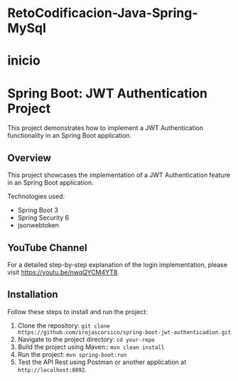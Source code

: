 # RetoCodificacion-Java-Spring-MySql
# inicio

# Spring Boot: JWT Authentication Project

This project demonstrates how to implement a JWT Authentication functionality in an Spring Boot application.

## Overview

This project showcases the implementation of a JWT Authentication feature in an Spring Boot application.

Technologies used:
  - Spring Boot 3
  - Spring Security 6
  - jsonwebtoken

## YouTube Channel

   For a detailed step-by-step explanation of the login implementation, please visit https://youtu.be/nwqQYCM4YT8.

## Installation

Follow these steps to install and run the project:

1. Clone the repository: `git clone https://github.com/irojascorsico/spring-boot-jwt-authenticadion.git`
2. Navigate to the project directory: `cd your-repo`
3. Build the project using Maven:: `mvn clean install`
4. Run the project: `mvn spring-boot:run`
5. Test the API Rest using Postman or another application at `http://localhost:8092`.

